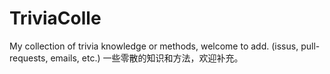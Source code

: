 # TriviaColle
My collection of trivia knowledge or methods, welcome to add. (issus, pull-requests, emails, etc.)
一些零散的知识和方法，欢迎补充。
